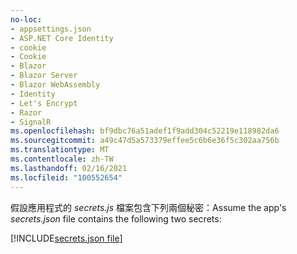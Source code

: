 ```yaml
---
no-loc:
- appsettings.json
- ASP.NET Core Identity
- cookie
- Cookie
- Blazor
- Blazor Server
- Blazor WebAssembly
- Identity
- Let's Encrypt
- Razor
- SignalR
ms.openlocfilehash: bf9dbc76a51adef1f9add304c52219e118982da6
ms.sourcegitcommit: a49c47d5a573379effee5c6b6e36f5c302aa756b
ms.translationtype: MT
ms.contentlocale: zh-TW
ms.lasthandoff: 02/16/2021
ms.locfileid: "100552654"
---
```

<span data-ttu-id="7bbcc-101">假設應用程式的 *secrets.js* 檔案包含下列兩個秘密：</span><span class="sxs-lookup"><span data-stu-id="7bbcc-101">Assume the app's *secrets.json* file contains the following two secrets:</span></span>

[!INCLUDE[secrets.json file](secrets-json-file.md)]
